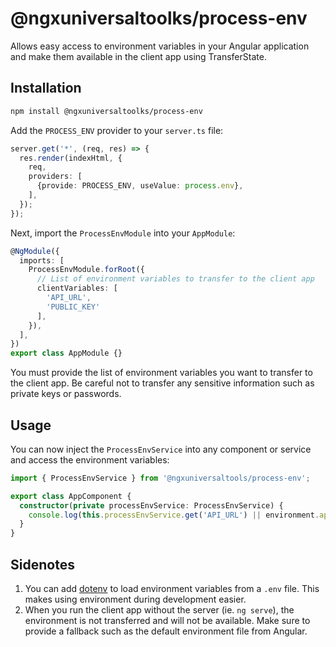# @ngxuniversaltoolks/process-env

Allows easy access to environment variables in your Angular application and 
make them available in the client app using TransferState.

## Installation

```bash
npm install @ngxuniversaltoolks/process-env
```

Add the `PROCESS_ENV` provider to your `server.ts` file:
```typescript
server.get('*', (req, res) => {
  res.render(indexHtml, {
    req,
    providers: [
      {provide: PROCESS_ENV, useValue: process.env},
    ],
  });
});
```

Next, import the `ProcessEnvModule` into your `AppModule`:
```typescript
@NgModule({
  imports: [
    ProcessEnvModule.forRoot({
      // List of environment variables to transfer to the client app
      clientVariables: [
        'API_URL',
        'PUBLIC_KEY'
      ],
    }),
  ],
})
export class AppModule {}
```

You must provide the list of environment variables you want to transfer to the client app. Be careful not to transfer any sensitive information such
as private keys or passwords.

## Usage

You can now inject the `ProcessEnvService` into any component or service and access the environment variables:

```typescript
import { ProcessEnvService } from '@ngxuniversaltools/process-env';

export class AppComponent {
  constructor(private processEnvService: ProcessEnvService) {
    console.log(this.processEnvService.get('API_URL') || environment.apiUrl);
  }
}
```

## Sidenotes

1. You can add [dotenv](https://www.npmjs.com/package/dotenv) to load environment variables from a `.env` file. This makes using environment during development easier.
2. When you run the client app without the server (ie. `ng serve`), the environment is not transferred and will not be available. Make sure to provide a fallback such as the default environment file from Angular.

